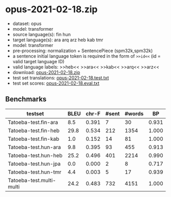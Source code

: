 # opus-2021-02-18.zip

* dataset: opus
* model: transformer
* source language(s): fin hun
* target language(s): ara arq arz heb kab tmr
* model: transformer
* pre-processing: normalization + SentencePiece (spm32k,spm32k)
* a sentence initial language token is required in the form of `>>id<<` (id = valid target language ID)
* valid language labels: >>heb<< >>ara<< >>kab<< >>arq<< >>arz<<
* download: [opus-2021-02-18.zip](https://object.pouta.csc.fi/Tatoeba-MT-models/fiu-afa/opus-2021-02-18.zip)
* test set translations: [opus-2021-02-18.test.txt](https://object.pouta.csc.fi/Tatoeba-MT-models/fiu-afa/opus-2021-02-18.test.txt)
* test set scores: [opus-2021-02-18.eval.txt](https://object.pouta.csc.fi/Tatoeba-MT-models/fiu-afa/opus-2021-02-18.eval.txt)

## Benchmarks

| testset | BLEU  | chr-F | #sent | #words | BP |
|---------|-------|-------|-------|--------|----|
| Tatoeba-test.fin-ara 	| 8.5 	| 0.391 	| 7 	| 30 	| 0.931 |
| Tatoeba-test.fin-heb 	| 29.8 	| 0.534 	| 212 	| 1354 	| 1.000 |
| Tatoeba-test.fin-kab 	| 1.0 	| 0.152 	| 14 	| 81 	| 1.000 |
| Tatoeba-test.hun-ara 	| 9.8 	| 0.395 	| 93 	| 455 	| 0.913 |
| Tatoeba-test.hun-heb 	| 25.2 	| 0.496 	| 401 	| 2214 	| 0.990 |
| Tatoeba-test.hun-jpa 	| 0.0 	| 0.000 	| 2 	| 8 	| 0.717 |
| Tatoeba-test.hun-tmr 	| 4.4 	| 0.003 	| 5 	| 17 	| 0.939 |
| Tatoeba-test.multi-multi 	| 24.2 	| 0.483 	| 732 	| 4151 	| 1.000 |

